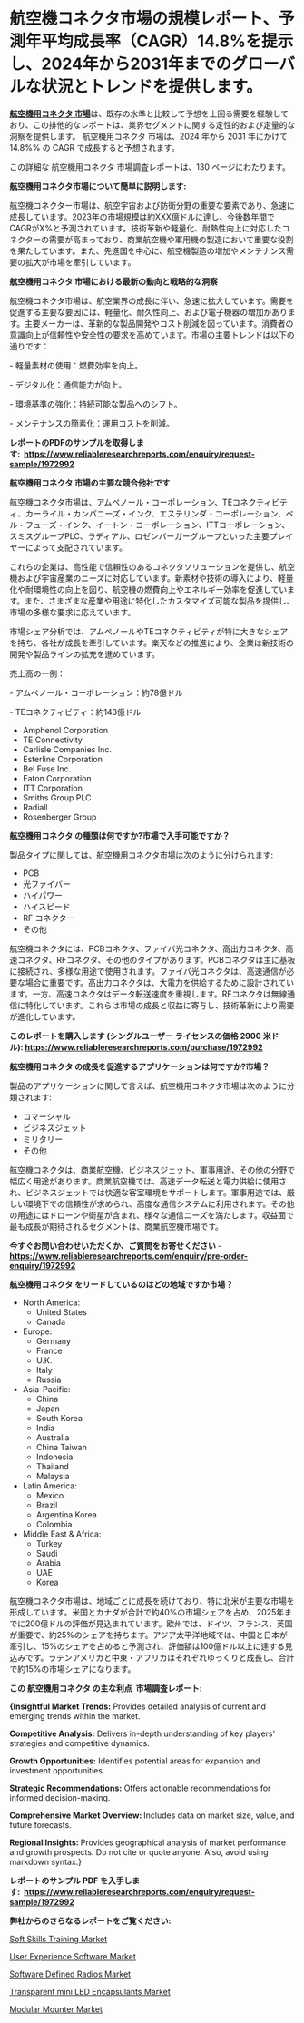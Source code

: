 <p><h1>航空機コネクタ市場の規模レポート、予測年平均成長率（CAGR）14.8%を提示し、2024年から2031年までのグローバルな状況とトレンドを提供します。</h1></p><p data-sourcepos="1:1-1:157"><strong><a href="https://www.reliableresearchreports.com/aircraft-connectors-r1972992?utm_campaign=107&utm_medium=36&utm_source=Github&utm_content=ia&utm_term=06122024&utm_id=aircraft-connectors">航空機用コネクタ 市場</a></strong>は、既存の水準と比較して予想を上回る需要を経験しており、この排他的なレポートは、業界セグメントに関する定性的および定量的な洞察を提供します。 航空機用コネクタ 市場は、2024 年から 2031 年にかけて 14.8%% の CAGR で成長すると予想されます。</p>
<p data-sourcepos="3:1-3:50">この詳細な 航空機用コネクタ 市場調査レポートは、130 ページにわたります。</p>
<p><strong>航空機用コネクタ市場について簡単に説明します:</strong></p>
<p><p>航空機コネクター市場は、航空宇宙および防衛分野の重要な要素であり、急速に成長しています。2023年の市場規模は約XXX億ドルに達し、今後数年間でCAGRがX%と予測されています。技術革新や軽量化、耐熱性向上に対応したコネクターの需要が高まっており、商業航空機や軍用機の製造において重要な役割を果たしています。また、先進国を中心に、航空機製造の増加やメンテナンス需要の拡大が市場を牽引しています。</p></p>
<p><strong>航空機用コネクタ 市場における最新の動向と戦略的な洞察</strong></p>
<p><p>航空機コネクタ市場は、航空業界の成長に伴い、急速に拡大しています。需要を促進する主要な要因には、軽量化、耐久性向上、および電子機器の増加があります。主要メーカーは、革新的な製品開発やコスト削減を図っています。消費者の意識向上が信頼性や安全性の要求を高めています。市場の主要トレンドは以下の通りです：</p><p>- 軽量素材の使用：燃費効率を向上。</p><p>- デジタル化：通信能力が向上。</p><p>- 環境基準の強化：持続可能な製品へのシフト。</p><p>- メンテナンスの簡素化：運用コストを削減。</p></p>
<p><strong>レポートのPDFのサンプルを取得します</strong><strong>:&nbsp;&nbsp;<a href="https://www.reliableresearchreports.com/enquiry/request-sample/1972992?utm_campaign=107&utm_medium=36&utm_source=Github&utm_content=ia&utm_term=06122024&utm_id=aircraft-connectors">https://www.reliableresearchreports.com/enquiry/request-sample/1972992</a></strong></p>
<p><strong>航空機用コネクタ 市場の主要な競合他社です</strong></p>
<p><p>航空機コネクタ市場は、アムペノール・コーポレーション、TEコネクティビティ、カーライル・カンパニーズ・インク、エステリンダ・コーポレーション、ベル・フューズ・インク、イートン・コーポレーション、ITTコーポレーション、スミスグループPLC、ラディアル、ロゼンバーガーグループといった主要プレイヤーによって支配されています。</p><p>これらの企業は、高性能で信頼性のあるコネクタソリューションを提供し、航空機および宇宙産業のニーズに対応しています。新素材や技術の導入により、軽量化や耐環境性の向上を図り、航空機の燃費向上やエネルギー効率を促進しています。また、さまざまな産業や用途に特化したカスタマイズ可能な製品を提供し、市場の多様な要求に応えています。</p><p>市場シェア分析では、アムペノールやTEコネクティビティが特に大きなシェアを持ち、各社が成長を牽引しています。楽天などの推進により、企業は新技術の開発や製品ラインの拡充を進めています。</p><p>売上高の一例：</p><p>- アムペノール・コーポレーション：約78億ドル</p><p>- TEコネクティビティ：約143億ドル</p></p>
<p><ul><li>Amphenol Corporation</li><li>TE Connectivity</li><li>Carlisle Companies Inc.</li><li>Esterline Corporation</li><li>Bel Fuse Inc.</li><li>Eaton Corporation</li><li>ITT Corporation</li><li>Smiths Group PLC</li><li>Radiall</li><li>Rosenberger Group</li></ul></p>
<p><strong>航空機用コネクタ の種類は何ですか?市場で入手可能ですか？</strong></p>
<p>製品タイプに関しては、航空機用コネクタ市場は次のように分けられます:</p>
<p><ul><li>PCB</li><li>光ファイバー</li><li>ハイパワー</li><li>ハイスピード</li><li>RF コネクター</li><li>その他</li></ul></p>
<p><p>航空機コネクタには、PCBコネクタ、ファイバ光コネクタ、高出力コネクタ、高速コネクタ、RFコネクタ、その他のタイプがあります。PCBコネクタは主に基板に接続され、多様な用途で使用されます。ファイバ光コネクタは、高速通信が必要な場合に重要です。高出力コネクタは、大電力を供給するために設計されています。一方、高速コネクタはデータ転送速度を重視します。RFコネクタは無線通信に特化しています。これらは市場の成長と収益に寄与し、技術革新により需要が進化しています。</p></p>
<p><strong>このレポートを購入します (シングルユーザー ライセンスの価格 2900 米ドル):&nbsp;<a href="https://www.reliableresearchreports.com/purchase/1972992?utm_campaign=107&utm_medium=36&utm_source=Github&utm_content=ia&utm_term=06122024&utm_id=aircraft-connectors">https://www.reliableresearchreports.com/purchase/1972992</a></strong></p>
<p><strong>航空機用コネクタ の成長を促進するアプリケーションは何ですか?市場？</strong></p>
<p>製品のアプリケーションに関して言えば、航空機用コネクタ市場は次のように分類されます:</p>
<p><ul><li>コマーシャル</li><li>ビジネスジェット</li><li>ミリタリー</li><li>その他</li></ul></p>
<p><p>航空機コネクタは、商業航空機、ビジネスジェット、軍事用途、その他の分野で幅広く用途があります。商業航空機では、高速データ転送と電力供給に使用され、ビジネスジェットでは快適な客室環境をサポートします。軍事用途では、厳しい環境下での信頼性が求められ、高度な通信システムに利用されます。その他の用途にはドローンや衛星が含まれ、様々な通信ニーズを満たします。収益面で最も成長が期待されるセグメントは、商業航空機市場です。</p></p>
<p><strong>今すぐお問い合わせいただくか、ご質問をお寄せください</strong><strong>&nbsp;</strong>-<strong><a href="https://www.reliableresearchreports.com/enquiry/pre-order-enquiry/1972992?utm_campaign=107&utm_medium=36&utm_source=Github&utm_content=ia&utm_term=06122024&utm_id=aircraft-connectors">https://www.reliableresearchreports.com/enquiry/pre-order-enquiry/1972992</a></strong></p>
<p><strong>航空機用コネクタ をリードしているのはどの地域ですか市場？</strong></p>
<p><ul>
    <li>
        North America:
        <ul>
            <li>United States</li>
            <li>Canada</li>
        </ul>
    </li>
    <li>
        Europe:
        <ul>
            <li>Germany</li>
            <li>France</li>
            <li>U.K.</li>
            <li>Italy</li>
            <li>Russia</li>
        </ul>
    </li>
    <li>
        Asia-Pacific:
        <ul>
            <li>China</li>
            <li>Japan</li>
            <li>South Korea</li>
            <li>India</li>
            <li>Australia</li>
            <li>China Taiwan</li>
            <li>Indonesia</li>
            <li>Thailand</li>
            <li>Malaysia</li>
        </ul>
    </li>
    <li>
        Latin America:
        <ul>
            <li>Mexico</li>
            <li>Brazil</li>
            <li>Argentina Korea</li>
            <li>Colombia</li>
        </ul>
    </li>
    <li>
        Middle East & Africa:
        <ul>
            <li>Turkey</li>
            <li>Saudi</li>
            <li>Arabia</li>
            <li>UAE</li>
            <li>Korea</li>
        </ul>
    </li>
    </ul></p>
<p><p>航空機コネクタ市場は、地域ごとに成長を続けており、特に北米が主要な市場を形成しています。米国とカナダが合計で約40%の市場シェアを占め、2025年までに200億ドルの評価が見込まれています。欧州では、ドイツ、フランス、英国が重要で、約25%のシェアを持ちます。アジア太平洋地域では、中国と日本が牽引し、15%のシェアを占めると予測され、評価額は100億ドル以上に達する見込みです。ラテンアメリカと中東・アフリカはそれぞれゆっくりと成長し、合計で約15%の市場シェアになります。</p></p>
<p><strong>この 航空機用コネクタ の主な利点&nbsp; 市場調査レポート:</strong></p>
<p><strong>{Insightful Market Trends:</strong> Provides detailed analysis of current and emerging trends within the market.</p>
<p><strong>Competitive Analysis:</strong> Delivers in-depth understanding of key players' strategies and competitive dynamics.</p>
<p><strong>Growth Opportunities:</strong> Identifies potential areas for expansion and investment opportunities.</p>
<p><strong>Strategic Recommendations:</strong> Offers actionable recommendations for informed decision-making.</p>
<p><strong>Comprehensive Market Overview: </strong>Includes data on market size, value, and future forecasts.</p>
<p><strong>Regional Insights: </strong>Provides geographical analysis of market performance and growth prospects. Do not cite or quote anyone. Also, avoid using markdown syntax.}</p>
<p><strong>レポートのサンプル PDF を入手します:&nbsp;</strong><strong>&nbsp;<a href="https://www.reliableresearchreports.com/enquiry/request-sample/1972992?utm_campaign=107&utm_medium=36&utm_source=Github&utm_content=ia&utm_term=06122024&utm_id=aircraft-connectors">https://www.reliableresearchreports.com/enquiry/request-sample/1972992</a></strong></p>
<p></p>
<p><strong>弊社からのさらなるレポートをご覧ください:</strong></p>
<p><p><a href="https://www.linkedin.com/pulse/soft-skills-training-market-global-regional-analysis-tuabe?utm_campaign=107&utm_medium=36&utm_source=Github&utm_content=ia&utm_term=06122024&utm_id=aircraft-connectors">Soft Skills Training Market</a></p><p><a href="https://issuu.com/reportprime-2/docs/user-experience-software-market-size-2030.pptx?utm_campaign=107&utm_medium=36&utm_source=Github&utm_content=ia&utm_term=06122024&utm_id=aircraft-connectors">User Experience Software Market</a></p><p><a href="https://www.linkedin.com/pulse/software-defined-radios-market-2024-2031-analyzing-0m45e?utm_campaign=107&utm_medium=36&utm_source=Github&utm_content=ia&utm_term=06122024&utm_id=aircraft-connectors">Software Defined Radios Market</a></p><p><a href="https://issuu.com/reportprime-2/docs/transparent-mini-led-encapsulants-market-size-2030?utm_campaign=107&utm_medium=36&utm_source=Github&utm_content=ia&utm_term=06122024&utm_id=aircraft-connectors">Transparent mini LED Encapsulants Market</a></p><p><a href="https://github.com/DianaWilson796/Market-Research-Report-List-1/blob/main/modular-mounter-market.md?utm_campaign=107&utm_medium=36&utm_source=Github&utm_content=ia&utm_term=06122024&utm_id=aircraft-connectors">Modular Mounter Market</a></p></p>